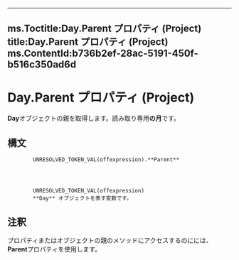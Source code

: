 

---
ms.Toctitle:Day.Parent プロパティ (Project)
title:Day.Parent プロパティ (Project)
ms.ContentId:b736b2ef-28ac-5191-450f-b516c350ad6d
---
# Day.Parent プロパティ (Project)




**Day**オブジェクトの親を取得します。読み取り専用**の月**です。

## 構文

            UNRESOLVED_TOKEN_VAL(offexpression).**Parent**




            UNRESOLVED_TOKEN_VAL(offexpression)
            **Day** オブジェクトを表す変数です。



## 注釈
プロパティまたはオブジェクトの親のメソッドにアクセスするのにには、 **Parent**プロパティを使用します。




